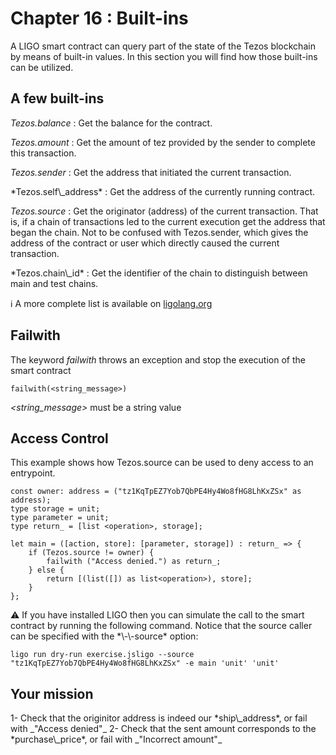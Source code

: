 # Chapter 16 : Built-ins

<dialog character="scientist">We need a Flux Capacitor, don't ask me why, you wouldn't get it. Just buy it!</dialog>

A LIGO smart contract can query part of the state of the Tezos blockchain by means of built-in values. In this section you will find how those built-ins can be utilized.

## A few built-ins

_Tezos.balance_ : Get the balance for the contract.

_Tezos.amount_ : Get the amount of tez provided by the sender to complete this transaction.

_Tezos.sender_ : Get the address that initiated the current transaction.

<!-- prettier-ignore -->*Tezos.self\_address* : Get the address of the currently running contract.

_Tezos.source_ : Get the originator (address) of the current transaction. That is, if a chain of transactions led to the current execution get the address that began the chain. Not to be confused with Tezos.sender, which gives the address of the contract or user which directly caused the current transaction.

<!-- prettier-ignore -->*Tezos.chain\_id* : Get the identifier of the chain to distinguish between main and test chains.

ℹ️ A more complete list is available on <a href="https://ligolang.org/docs/reference/current-reference" target="_blank">ligolang.org</a>

## Failwith

The keyword _failwith_ throws an exception and stop the execution of the smart contract

```
failwith(<string_message>)
```

_<string_message>_ must be a string value

## Access Control

This example shows how Tezos.source can be used to deny access to an entrypoint.

```
const owner: address = ("tz1KqTpEZ7Yob7QbPE4Hy4Wo8fHG8LhKxZSx" as address);
type storage = unit;
type parameter = unit;
type return_ = [list <operation>, storage];

let main = ([action, store]: [parameter, storage]) : return_ => {
    if (Tezos.source != owner) {
        failwith ("Access denied.") as return_;
    } else {
        return [(list([]) as list<operation>), store];
    }
};
```

<!-- prettier-ignore -->⚠️ If you have installed LIGO then you can simulate the call to the smart contract by running the following command. Notice that the source caller can be specified with the *\-\-source* option:

```
ligo run dry-run exercise.jsligo --source "tz1KqTpEZ7Yob7QbPE4Hy4Wo8fHG8LhKxZSx" -e main 'unit' 'unit'
```


## Your mission

<!-- prettier-ignore -->1- Check that the originitor address is indeed our *ship\_address*, or fail with _"Access denied"_

<!-- prettier-ignore -->2- Check that the sent amount corresponds to the *purchase\_price*, or fail with _"Incorrect amount"_
